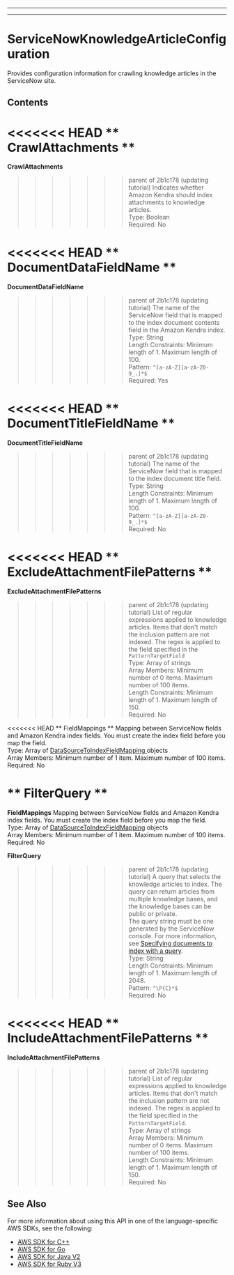 --------

--------

# ServiceNowKnowledgeArticleConfiguration<a name="API_ServiceNowKnowledgeArticleConfiguration"></a>

Provides configuration information for crawling knowledge articles in the ServiceNow site\.

## Contents<a name="API_ServiceNowKnowledgeArticleConfiguration_Contents"></a>

<<<<<<< HEAD
 ** CrawlAttachments **   <a name="Kendra-Type-ServiceNowKnowledgeArticleConfiguration-CrawlAttachments"></a>
=======
 **CrawlAttachments**   <a name="Kendra-Type-ServiceNowKnowledgeArticleConfiguration-CrawlAttachments"></a>
>>>>>>> parent of 2b1c178 (updating tutorial)
Indicates whether Amazon Kendra should index attachments to knowledge articles\.  
Type: Boolean  
Required: No

<<<<<<< HEAD
 ** DocumentDataFieldName **   <a name="Kendra-Type-ServiceNowKnowledgeArticleConfiguration-DocumentDataFieldName"></a>
=======
 **DocumentDataFieldName**   <a name="Kendra-Type-ServiceNowKnowledgeArticleConfiguration-DocumentDataFieldName"></a>
>>>>>>> parent of 2b1c178 (updating tutorial)
The name of the ServiceNow field that is mapped to the index document contents field in the Amazon Kendra index\.  
Type: String  
Length Constraints: Minimum length of 1\. Maximum length of 100\.  
Pattern: `^[a-zA-Z][a-zA-Z0-9_.]*$`   
Required: Yes

<<<<<<< HEAD
 ** DocumentTitleFieldName **   <a name="Kendra-Type-ServiceNowKnowledgeArticleConfiguration-DocumentTitleFieldName"></a>
=======
 **DocumentTitleFieldName**   <a name="Kendra-Type-ServiceNowKnowledgeArticleConfiguration-DocumentTitleFieldName"></a>
>>>>>>> parent of 2b1c178 (updating tutorial)
The name of the ServiceNow field that is mapped to the index document title field\.  
Type: String  
Length Constraints: Minimum length of 1\. Maximum length of 100\.  
Pattern: `^[a-zA-Z][a-zA-Z0-9_.]*$`   
Required: No

<<<<<<< HEAD
 ** ExcludeAttachmentFilePatterns **   <a name="Kendra-Type-ServiceNowKnowledgeArticleConfiguration-ExcludeAttachmentFilePatterns"></a>
=======
 **ExcludeAttachmentFilePatterns**   <a name="Kendra-Type-ServiceNowKnowledgeArticleConfiguration-ExcludeAttachmentFilePatterns"></a>
>>>>>>> parent of 2b1c178 (updating tutorial)
List of regular expressions applied to knowledge articles\. Items that don't match the inclusion pattern are not indexed\. The regex is applied to the field specified in the `PatternTargetField`   
Type: Array of strings  
Array Members: Minimum number of 0 items\. Maximum number of 100 items\.  
Length Constraints: Minimum length of 1\. Maximum length of 150\.  
Required: No

<<<<<<< HEAD
 ** FieldMappings **   <a name="Kendra-Type-ServiceNowKnowledgeArticleConfiguration-FieldMappings"></a>
Mapping between ServiceNow fields and Amazon Kendra index fields\. You must create the index field before you map the field\.  
Type: Array of [ DataSourceToIndexFieldMapping ](API_DataSourceToIndexFieldMapping.md) objects  
Array Members: Minimum number of 1 item\. Maximum number of 100 items\.  
Required: No

 ** FilterQuery **   <a name="Kendra-Type-ServiceNowKnowledgeArticleConfiguration-FilterQuery"></a>
=======
 **FieldMappings**   <a name="Kendra-Type-ServiceNowKnowledgeArticleConfiguration-FieldMappings"></a>
Mapping between ServiceNow fields and Amazon Kendra index fields\. You must create the index field before you map the field\.  
Type: Array of [DataSourceToIndexFieldMapping](API_DataSourceToIndexFieldMapping.md) objects  
Array Members: Minimum number of 1 item\. Maximum number of 100 items\.  
Required: No

 **FilterQuery**   <a name="Kendra-Type-ServiceNowKnowledgeArticleConfiguration-FilterQuery"></a>
>>>>>>> parent of 2b1c178 (updating tutorial)
A query that selects the knowledge articles to index\. The query can return articles from multiple knowledge bases, and the knowledge bases can be public or private\.  
The query string must be one generated by the ServiceNow console\. For more information, see [Specifying documents to index with a query](https://docs.aws.amazon.com/kendra/latest/dg/servicenow-query.html)\.   
Type: String  
Length Constraints: Minimum length of 1\. Maximum length of 2048\.  
Pattern: `^\P{C}*$`   
Required: No

<<<<<<< HEAD
 ** IncludeAttachmentFilePatterns **   <a name="Kendra-Type-ServiceNowKnowledgeArticleConfiguration-IncludeAttachmentFilePatterns"></a>
=======
 **IncludeAttachmentFilePatterns**   <a name="Kendra-Type-ServiceNowKnowledgeArticleConfiguration-IncludeAttachmentFilePatterns"></a>
>>>>>>> parent of 2b1c178 (updating tutorial)
List of regular expressions applied to knowledge articles\. Items that don't match the inclusion pattern are not indexed\. The regex is applied to the field specified in the `PatternTargetField`\.  
Type: Array of strings  
Array Members: Minimum number of 0 items\. Maximum number of 100 items\.  
Length Constraints: Minimum length of 1\. Maximum length of 150\.  
Required: No

## See Also<a name="API_ServiceNowKnowledgeArticleConfiguration_SeeAlso"></a>

For more information about using this API in one of the language\-specific AWS SDKs, see the following:
+  [ AWS SDK for C\+\+](https://docs.aws.amazon.com/goto/SdkForCpp/kendra-2019-02-03/ServiceNowKnowledgeArticleConfiguration) 
+  [ AWS SDK for Go](https://docs.aws.amazon.com/goto/SdkForGoV1/kendra-2019-02-03/ServiceNowKnowledgeArticleConfiguration) 
+  [ AWS SDK for Java V2](https://docs.aws.amazon.com/goto/SdkForJavaV2/kendra-2019-02-03/ServiceNowKnowledgeArticleConfiguration) 
+  [ AWS SDK for Ruby V3](https://docs.aws.amazon.com/goto/SdkForRubyV3/kendra-2019-02-03/ServiceNowKnowledgeArticleConfiguration) 